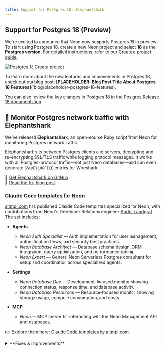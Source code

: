 ```yaml
---
title: Support for Postgres 18, Elephantshark
---
```


## Support for Postgres 18 (Preview)

We're excited to announce that Neon now supports Postgres 18 in preview. To start using Postgres 18, create a new Neon project and select **18** as the **Postgres version**. For detailed instructions, refer to our [Create a project guide](/docs/manage/projects#create-a-project).

![Postgres 18 Create project](/docs/changelog/postgres_18.png)

To learn more about the new features and improvements in Postgres 18, check out our blog post: **[PLACEHOLDER: Blog Post Title About Postgres 18 Features]**(/blog/placeholder-postgres-18-features).

You can also review the key changes in Postgres 18 in the [Postgres Release 18 documentation](https://www.postgresql.org/docs/18/release-18.html).

## 🦈 Monitor Postgres network traffic with Elephantshark

We’ve released **Elephantshark**, an open-source Ruby script from Neon for monitoring Postgres network traffic.

Elephantshark sits between Postgres clients and servers, decrypting and re-encrypting SSL/TLS traffic while logging protocol messages. It works with all Postgres-protocol traffic—not just Neon databases—and can even generate `SSLKEYLOGFILE` entries for Wireshark.

🔗 [Get Elephantshark on GitHub](https://github.com/neondatabase-labs/elephantshark)  
📝 [Read the full blog post](https://neon.com/blog/elephantshark-monitor-postgres-network-traffic)

### Claude Code templates for Neon

[aitmpl.com](https://www.aitmpl.com/agents) has published Claude Code templates specialized for Neon, with contributions from Neon's Developer Relations engineer [Andre Landgraf](https://x.com/AndreLandgraf94).  
The set includes:

- **Agents**
  - _Neon Auth Specialist_ — Auth implementation for user management, authentication flows, and security best practices.
  - _Neon Database Architect_ — Database schema design, ORM integration, query optimization, and performance tuning.
  - _Neon Expert_ — General Neon Serverless Postgres consultant for setup and coordination across specialized agents.

- **Settings**
  - _Neon Database Dev_ — Development-focused monitor showing connection status, response time, and database activity.
  - _Neon Database Resources_ — Resource-focused monitor showing storage usage, compute consumption, and costs.

- **MCP**
  - _Neon_ — MCP server for interacting with the Neon Management API and databases.

👉 Explore them here: [Claude Code templates by aitmpl.com](https://www.aitmpl.com/agents?search=neon)

<details>
<summary>**Fixes & improvements**</summary>

- [Short bullet describing a fix or improvement.]
- [Another short bullet, if applicable.]

</details>
